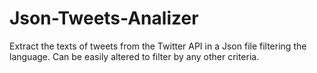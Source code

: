 # Json-Tweets-Analizer
Extract the texts of tweets from the Twitter API in a Json file filtering the language.
Can be easily altered to filter by any other criteria.
